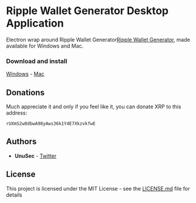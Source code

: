 # Ripple Wallet Generator Desktop Application

Electron wrap around Ripple Wallet Generator[Ripple Wallet Generator](https://github.com/unusec/ripple-wallet-generator.git), made available for Windows and Mac.


### Download and install

[Windows](https://github.com/unusec/ripple-wallet-generator-app/releases/download/1.0.0.0/ripple-wallet-generator-win.zip) - [Mac](https://github.com/unusec/ripple-wallet-generator-app/releases/download/1.0.0.1/ripple-wallet-generator-mac.zip)


## Donations

Much appreciate it and only if you feel like it, you can donate XRP to this address:

```
rUXmS2w8dbwA98yAws36k1Y4E7XkzvkfwE
```


## Authors

* **UnuSec** - [Twitter](https://twitter.com/UnuSec)


## License

This project is licensed under the MIT License - see the [LICENSE.md](LICENSE.md) file for details